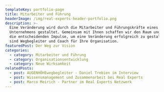 ```yaml
---
templateKey: portfolio-page
title: Mitarbeiter und Führung
headerImage: /img/real-experts-header-portfolio.png
description: >-
  Eine Veränderung wird durch die Mitarbeiter und Führungskräfte eines
  Unternehmens gestaltet. Gemeinsam mit Ihnen schaffen wir den Raum und geben
  die entscheidenden Impulse, um eine Veränderung erfolgreich zu gestalten. Wir
  sind Wegbegleiter und Coach für Ihre Organisation. 
featuredPost: Der Weg zur Vision
categories:
  - category: Mitarbeiter und Führung
  - category: Organisationsentwicklung
  - category: Neue Wirksamkeit
relatedPosts:
  - post: AUGENHÖHEwegbegleiter - Daniel Trebien im Interview
  - post: Wissensmanagement und Zusammenarbeit bei Real Experts
  - post: Marco Meirich - Partner im Real Experts Netzwerk
---
```


